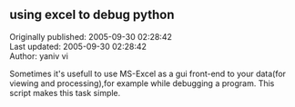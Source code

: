 ## using excel to debug python  
Originally published: 2005-09-30 02:28:42  
Last updated: 2005-09-30 02:28:42  
Author: yaniv vi  
  
Sometimes it's usefull to use MS-Excel as a gui front-end to your data(for viewing and processing),for example while debugging a program.
This script makes this task simple.
